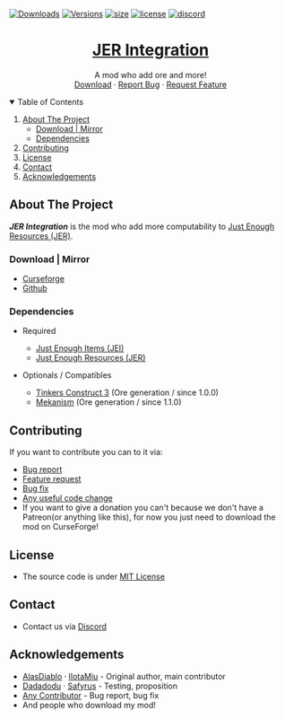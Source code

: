 [![Downloads](http://cf.way2muchnoise.eu/full_jer-integration_downloads.svg?badge_style=for_the_badge)](https://www.curseforge.com/minecraft/mc-mods/jer-integration)
[![Versions](http://cf.way2muchnoise.eu/versions/jer-integration.svg?badge_style=for_the_badge)](https://www.curseforge.com/minecraft/mc-mods/jer-integration/files)
[![size](https://img.shields.io/github/repo-size/Janoeo/JER-Integration?style=for-the-badge)](https://github.com/Janoeo/JER-Integration)
[![license](https://img.shields.io/github/license/Janoeo/JER-Integration?style=for-the-badge)](https://github.com/Janoeo/JER-Integration/blob/master/LICENSE)
[![discord](https://img.shields.io/discord/630863620842061877?style=for-the-badge)](https://discord.gg/KkzqnzA)

<div align="center">
  <a href="https://github.com/Janoeo/JER-Integration">
    <h1>JER Integration</h1>
  </a>
  <p align="center">
    A mod who add ore and more!
    <br />
    <a href="#download">Download</a>
    ·
    <a href="https://github.com/Janoeo/JER-Integration/issues">Report Bug</a>
    ·
    <a href="https://github.com/Janoeo/JER-Integration/issues">Request Feature</a>
  </p>
</div>

<details open="open">
  <summary>Table of Contents</summary>
  <ol>
    <li>
      <a href="#about-the-project">About The Project</a>
      <ul>
        <li><a href="#download--mirror">Download | Mirror</a></li>
        <li><a href="#dependencies">Dependencies</a></li>
      </ul>
    </li>
    <li><a href="#contributing">Contributing</a></li>
    <li><a href="#license">License</a></li>
    <li><a href="#contact">Contact</a></li>
    <li><a href="#acknowledgements">Acknowledgements</a></li>
  </ol>
</details>

## About The Project

***JER Integration*** is the mod who add more computability to [Just Enough Resources (JER)](https://www.curseforge.com/minecraft/mc-mods/just-enough-resources-jer).

### Download | Mirror

- [Curseforge](https://www.curseforge.com/minecraft/mc-mods/jer-integration)
- [Github](https://github.com/Janoeo/JER-Integration/releases)

### Dependencies

+ Required

  + [Just Enough Items (JEI)](https://www.curseforge.com/minecraft/mc-mods/jei)
  + [Just Enough Resources (JER)](https://www.curseforge.com/minecraft/mc-mods/just-enough-resources-jer)

+ Optionals / Compatibles
  
  + [Tinkers Construct 3](https://www.curseforge.com/minecraft/mc-mods/tinkers-construct) (Ore generation / since 1.0.0)
  + [Mekanism](https://www.curseforge.com/minecraft/mc-mods/mekanism) (Ore generation / since 1.1.0)

## Contributing

If you want to contribute you can to it via:

- [Bug report](https://github.com/Janoeo/JER-Integration/issues)
- [Feature request](https://github.com/Janoeo/JER-Integration/issues)
- [Bug fix](https://github.com/Janoeo/JER-Integration/pulls)
- [Any useful code change](https://github.com/Janoeo/JER-Integration/pulls)
- If you want to give a donation you can't because we don't have a Patreon(or anything like this), for now you just need
  to download the mod on CurseForge!

## License

- The source code is under [MIT License](https://github.com/Janoeo/JER-Integration/blob/master/LICENSE)

## Contact

- Contact us via [Discord](https://discord.gg/KkzqnzA)

## Acknowledgements

- [AlasDiablo](https://github.com/AlasDiablo) · [lIotaMiu](https://github.com/liotamiu) - Original author, main contributor
- [Dadadodu](https://github.com/Dadadodu) · [Safyrus](https://github.com/Safyrus) - Testing, proposition
- [Any Contributor](https://github.com/Janoeo/JER-Integration/graphs/contributors) - Bug report, bug fix
- And people who download my mod!
